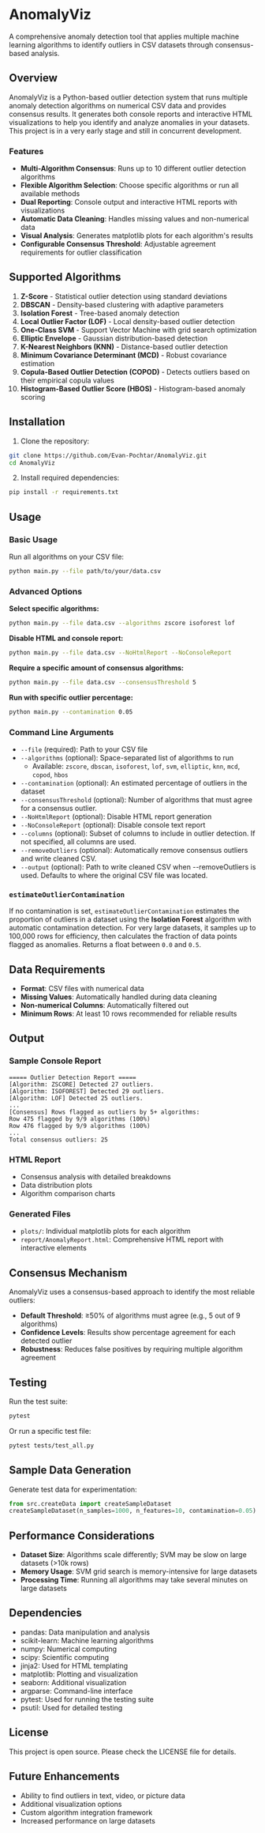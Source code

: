 # AnomalyViz

A comprehensive anomaly detection tool that applies multiple machine learning algorithms to identify outliers in CSV datasets through consensus-based analysis.

## Overview

AnomalyViz is a Python-based outlier detection system that runs multiple anomaly detection algorithms on numerical CSV data and provides consensus results. It generates both console reports and interactive HTML visualizations to help you identify and analyze anomalies in your datasets. This project is in a very early stage and still in concurrent development.

### Features

- **Multi-Algorithm Consensus**: Runs up to 10 different outlier detection algorithms
- **Flexible Algorithm Selection**: Choose specific algorithms or run all available methods
- **Dual Reporting**: Console output and interactive HTML reports with visualizations
- **Automatic Data Cleaning**: Handles missing values and non-numerical data
- **Visual Analysis**: Generates matplotlib plots for each algorithm's results
- **Configurable Consensus Threshold**: Adjustable agreement requirements for outlier classification

## Supported Algorithms

1. **Z-Score** - Statistical outlier detection using standard deviations
2. **DBSCAN** - Density-based clustering with adaptive parameters
3. **Isolation Forest** - Tree-based anomaly detection
4. **Local Outlier Factor (LOF)** - Local density-based outlier detection
5. **One-Class SVM** - Support Vector Machine with grid search optimization
6. **Elliptic Envelope** - Gaussian distribution-based detection
7. **K-Nearest Neighbors (KNN)** - Distance-based outlier detection
8. **Minimum Covariance Determinant (MCD)** - Robust covariance estimation
9. **Copula-Based Outlier Detection (COPOD)** - Detects outliers based on their empirical copula values
10. **Histogram-Based Outlier Score (HBOS)** - Histogram-based anomaly scoring

## Installation

1. Clone the repository:
```bash
git clone https://github.com/Evan-Pochtar/AnomalyViz.git
cd AnomalyViz
```

2. Install required dependencies:
```bash
pip install -r requirements.txt
```

## Usage

### Basic Usage

Run all algorithms on your CSV file:
```bash
python main.py --file path/to/your/data.csv
```

### Advanced Options

**Select specific algorithms:**
```bash
python main.py --file data.csv --algorithms zscore isoforest lof
```

**Disable HTML and console report:**
```bash
python main.py --file data.csv --NoHtmlReport --NoConsoleReport
```

**Require a specific amount of consensus algorithms:**
```bash
python main.py --file data.csv --consensusThreshold 5
```

**Run with specific outlier percentage:**
```bash
python main.py --contamination 0.05
```

### Command Line Arguments

- `--file` (required): Path to your CSV file
- `--algorithms` (optional): Space-separated list of algorithms to run
  - Available: `zscore`, `dbscan`, `isoforest`, `lof`, `svm`, `elliptic`, `knn`, `mcd`, `copod`, `hbos`
- `--contamination` (optional): An estimated percentage of outliers in the dataset
- `--consensusThreshold` (optional): Number of algorithms that must agree for a consensus outlier.
- `--NoHtmlReport` (optional): Disable HTML report generation
- `--NoConsoleReport` (optional): Disable console text report
- `--columns` (optional): Subset of columns to include in outlier detection. If not specified, all columns are used.
- `--removeOutliers` (optional): Automatically remove consensus outliers and write cleaned CSV.
- `--output` (optional): Path to write cleaned CSV when --removeOutliers is used. Defaults to where the original CSV file was located.

### `estimateOutlierContamination`

If no contamination is set, `estimateOutlierContamination` estimates the proportion of outliers in a dataset using the **Isolation Forest** algorithm with automatic contamination detection. For very large datasets, it samples up to 100,000 rows for efficiency, then calculates the fraction of data points flagged as anomalies. Returns a float between `0.0` and `0.5`.

## Data Requirements

- **Format**: CSV files with numerical data
- **Missing Values**: Automatically handled during data cleaning
- **Non-numerical Columns**: Automatically filtered out
- **Minimum Rows**: At least 10 rows recommended for reliable results

## Output

### Sample Console Report
```
===== Outlier Detection Report =====
[Algorithm: ZSCORE] Detected 27 outliers.
[Algorithm: ISOFOREST] Detected 29 outliers.
[Algorithm: LOF] Detected 25 outliers.
...
[Consensus] Rows flagged as outliers by 5+ algorithms:
Row 475 flagged by 9/9 algorithms (100%)
Row 476 flagged by 9/9 algorithms (100%)
...
Total consensus outliers: 25
```

### HTML Report
- Consensus analysis with detailed breakdowns
- Data distribution plots
- Algorithm comparison charts

### Generated Files
- `plots/`: Individual matplotlib plots for each algorithm
- `report/AnomalyReport.html`: Comprehensive HTML report with interactive elements

## Consensus Mechanism

AnomalyViz uses a consensus-based approach to identify the most reliable outliers:

- **Default Threshold**: ≥50% of algorithms must agree (e.g., 5 out of 9 algorithms)
- **Confidence Levels**: Results show percentage agreement for each detected outlier
- **Robustness**: Reduces false positives by requiring multiple algorithm agreement

## Testing

Run the test suite:
```bash
pytest
```

Or run a specific test file:
```bash
pytest tests/test_all.py
```

## Sample Data Generation

Generate test data for experimentation:
```python
from src.createData import createSampleDataset
createSampleDataset(n_samples=1000, n_features=10, contamination=0.05)
```

## Performance Considerations

- **Dataset Size**: Algorithms scale differently; SVM may be slow on large datasets (>10k rows)
- **Memory Usage**: SVM grid search is memory-intensive for large datasets
- **Processing Time**: Running all algorithms may take several minutes on large datasets

## Dependencies

- pandas: Data manipulation and analysis
- scikit-learn: Machine learning algorithms
- numpy: Numerical computing
- scipy: Scientific computing
- jinja2: Used for HTML templating
- matplotlib: Plotting and visualization
- seaborn: Additional visualization
- argparse: Command-line interface
- pytest: Used for running the testing suite
- psutil: Used for detailed testing

## License

This project is open source. Please check the LICENSE file for details.

## Future Enhancements

- Ability to find outliers in text, video, or picture data
- Additional visualization options
- Custom algorithm integration framework
- Increased performance on large datasets
